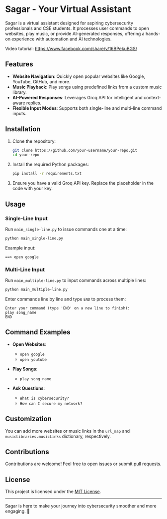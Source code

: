# Sagar - Your Virtual Assistant  

Sagar is a virtual assistant designed for aspiring cybersecurity professionals and CSE students. It processes user commands to open websites, play music, or provide AI-generated responses, offering a hands-on experience with automation and AI technologies.  

Video tutorial: https://www.facebook.com/share/v/16BPekuBGS/

## Features  
- **Website Navigation**: Quickly open popular websites like Google, YouTube, GitHub, and more.  
- **Music Playback**: Play songs using predefined links from a custom music library.  
- **AI-Powered Responses**: Leverages Groq API for intelligent and context-aware replies.  
- **Flexible Input Modes**: Supports both single-line and multi-line command inputs.  

## Installation  
1. Clone the repository:  
   ```bash  
   git clone https://github.com/your-username/your-repo.git  
   cd your-repo  
   ```  

2. Install the required Python packages:  
   ```bash  
   pip install -r requirements.txt  
   ```  

3. Ensure you have a valid Groq API key. Replace the placeholder in the code with your key.  

## Usage  

### Single-Line Input  
Run `main_single-line.py` to issue commands one at a time:  
```bash  
python main_single-line.py  
```  
Example input:  
```
==> open google  
```  

### Multi-Line Input  
Run `main_multiple-line.py` to input commands across multiple lines:  
```bash  
python main_multiple-line.py  
```  
Enter commands line by line and type `END` to process them:  
```
Enter your command (type 'END' on a new line to finish):  
play song_name  
END  
```  

## Command Examples  
- **Open Websites**:  
  - `open google`  
  - `open youtube`  

- **Play Songs**:  
  - `play song_name`  

- **Ask Questions**:  
  - `What is cybersecurity?`  
  - `How can I secure my network?`  

## Customization  
You can add more websites or music links in the `url_map` and `musicLibraries.musicLinks` dictionary, respectively.  

## Contributions  
Contributions are welcome! Feel free to open issues or submit pull requests.  

## License  
This project is licensed under the [MIT License](LICENSE).  

---  
Sagar is here to make your journey into cybersecurity smoother and more engaging. 🚀
